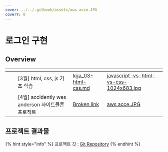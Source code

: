 ```yaml
---
cover: ../../.gitbook/assets/aws acce.JPG
coverY: 0
---
```


# 로그인 구현

## Overview

<table data-view="cards"><thead><tr><th></th><th></th><th></th><th data-hidden data-card-target data-type="content-ref"></th><th data-hidden data-card-cover data-type="files"></th></tr></thead><tbody><tr><td></td><td></td><td>[3월] html, css, js 기초 학습</td><td><a href="kga_03-html-css.md">kga_03-html-css.md</a></td><td><a href="../../.gitbook/assets/javascript-vs-html-vs-css-1024x683.jpg">javascript-vs-html-vs-css-1024x683.jpg</a></td></tr><tr><td></td><td></td><td>[4월] accidently wes anderson 사이트클론 프로젝트</td><td><a href="broken-reference">Broken link</a></td><td><a href="../../.gitbook/assets/aws acce.JPG">aws acce.JPG</a></td></tr></tbody></table>





## 프로젝트 결과물

{% hint style="info" %}
프로젝트 깃 : [Git Repository](https://github.com/JEONGDEOKJIN/projects/tree/master/WesAnderson\_Project\_MW)
{% endhint %}

<figure><img src="../../.gitbook/assets/wesAndersonMain.gif" alt=""><figcaption></figcaption></figure>






